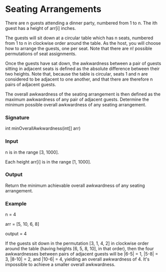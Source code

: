 # Seating Arrangements

There are n guests attending a dinner party, numbered from 1 to n. The ith guest has a height of arr[i] inches.

The guests will sit down at a circular table which has n seats, numbered from 1 to n in clockwise order around the table. As the host, you will choose how to arrange the guests, one per seat. Note that there are n! possible permutations of seat assignments.

Once the guests have sat down, the awkwardness between a pair of guests sitting in adjacent seats is defined as the absolute difference between their two heights. Note that, because the table is circular, seats 1 and n are considered to be adjacent to one another, and that there are therefore n pairs of adjacent guests.

The overall awkwardness of the seating arrangement is then defined as the maximum awkwardness of any pair of adjacent guests. Determine the minimum possible overall awkwardness of any seating arrangement.

### Signature

int minOverallAwkwardness(int[] arr)

### Input

n is in the range [3, 1000].

Each height arr[i] is in the range [1, 1000].

### Output

Return the minimum achievable overall awkwardness of any seating arrangement.

### Example
n = 4

arr = [5, 10, 6, 8]

output = 4

If the guests sit down in the permutation [3, 1, 4, 2] in clockwise order around the table (having heights [6, 5, 8, 10], in that order), then the four awkwardnesses between pairs of adjacent guests will be |6-5| = 1, |5-8| = 3, |8-10| = 2, and |10-6| = 4, yielding an overall awkwardness of 4. It's impossible to achieve a smaller overall awkwardness.